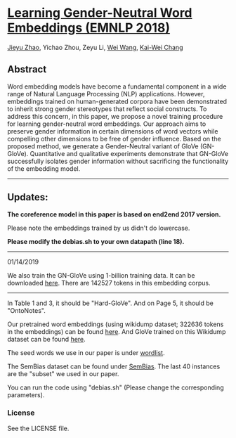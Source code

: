 # [Learning Gender-Neutral Word Embeddings (EMNLP 2018)](https://arxiv.org/abs/1809.01496)
[Jieyu Zhao](http://jyzhao.net), Yichao Zhou, Zeyu Li, [Wei Wang](http://web.cs.ucla.edu/~weiwang/), [Kai-Wei Chang](http://kwchang.net) 

## Abstract
Word embedding models have become a fundamental component in a wide range of Natural Language Processing (NLP) applications. However, embeddings trained on human-generated corpora have been demonstrated to inherit strong gender stereotypes that reflect social constructs. To address this concern, in this paper, we propose a novel training procedure for learning gender-neutral word embeddings. Our approach aims to preserve gender information in certain dimensions of word vectors while compelling other dimensions to be free of gender influence. Based on the proposed method, we generate a Gender-Neutral variant of GloVe (GN-GloVe). Quantitative and qualitative experiments demonstrate that GN-GloVe successfully isolates gender information without sacrificing the functionality of the embedding model.

------
## Updates:

**The coreference model in this paper is based on end2end 2017 version.**

Please note the embeddings trained by us didn't do lowercase.

**Please modify the debias.sh to your own datapath (line 18).**

------
01/14/2019

We also train the GN-GloVe using 1-billion training data. It can be downloaded [here](https://drive.google.com/a/g.ucla.edu/file/d/1g1QPqbIlQorwlfGShtPbZVk6mfwodQgE/view?usp=sharing).
There are 142527 tokens in this embedding corpus.

------
In Table 1 and 3, it should be "Hard-GloVe". And on Page 5, it should be "OntoNotes". 

Our pretrained word embeddings (using wikidump dataset; 322636 tokens in the embeddings) can be found [here](https://drive.google.com/a/g.ucla.edu/file/d/1v82WF43w-lE-vpZd0JC1K8WYZQkTy_ii/view?usp=sharing). And GloVe trained on this Wikidump dataset can be found [here](https://drive.google.com/open?id=1jrbQmpB5ZNH4w54yujeAvNFAfVEG0SuE). 

The seed words we use in our paper is under [wordlist](/wordlist).

The SemBias dataset can be found under [SemBias](/SemBias/). The last 40 instances are the "subset" we used in our paper.

You can run the code using "debias.sh" (Please change the corresponding parameters).



### License
See the LICENSE file.
